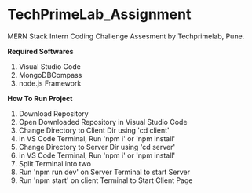 # TechPrimeLab_Assignment
MERN Stack Intern Coding Challenge Assesment by Techprimelab, Pune.

**Required Softwares**
1. Visual Studio Code
2. MongoDBCompass
3. node.js Framework

**How To Run Project**
1. Download Repository
2. Open Downloaded Repository in Visual Studio Code
3. Change Directory to Client Dir using 'cd client'
4. in VS Code Terminal, Run 'npm i' or 'npm install'
5. Change Directory to Server Dir using 'cd server'
6. in VS Code Terminal, Run 'npm i' or 'npm install'
7. Split Terminal into two
8. Run 'npm run dev' on Server Terminal to start Server
9. Run 'npm start' on client Terminal to Start Client Page
